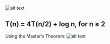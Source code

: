 ## 
![alt text](<Screenshot 2025-03-03 at 1.16.42 AM.png>)


## T(n) = 4T(n/2) + log n, for n ≥ 2
Using the Master’s Theorem:
![alt text](<Screenshot 2025-03-03 at 1.02.51 AM.png>)

